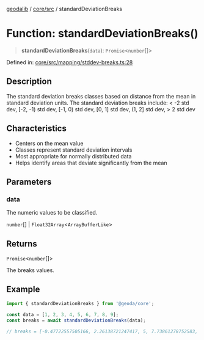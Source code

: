 [geodalib](../../../modules.md) / [core/src](../index.md) / standardDeviationBreaks

# Function: standardDeviationBreaks()

> **standardDeviationBreaks**(`data`): `Promise`\<`number`[]\>

Defined in: [core/src/mapping/stddev-breaks.ts:28](https://github.com/GeoDaCenter/geoda-lib/blob/04471ecd75dbfe13a0a0fbff4b6e7d785ad0f8e7/js/packages/core/src/mapping/stddev-breaks.ts#L28)

## Description
The standard deviation breaks classes based on distance from the mean in standard deviation units.
The standard deviation breaks include: < -2 std dev, [-2, -1) std dev, [-1, 0) std dev, [0, 1] std dev, (1, 2] std dev, > 2 std dev

## Characteristics
- Centers on the mean value
- Classes represent standard deviation intervals
- Most appropriate for normally distributed data
- Helps identify areas that deviate significantly from the mean

## Parameters

### data

The numeric values to be classified.

`number`[] | `Float32Array`\<`ArrayBufferLike`\>

## Returns

`Promise`\<`number`[]\>

The breaks values.

## Example

```ts
import { standardDeviationBreaks } from '@geoda/core';

const data = [1, 2, 3, 4, 5, 6, 7, 8, 9];
const breaks = await standardDeviationBreaks(data);

// breaks = [-0.47722557505166, 2.26138721247417, 5, 7.73861278752583, 10.47722557505166]
```

